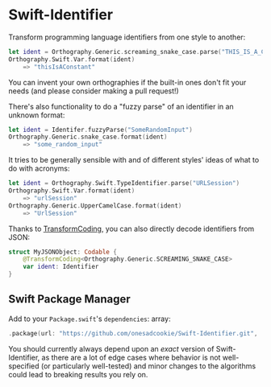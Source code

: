 # Swift-Identifier

Transform programming language identifiers from one style to another:

```swift
let ident = Orthography.Generic.screaming_snake_case.parse("THIS_IS_A_CONSTANT")
Orthography.Swift.Var.format(ident)
    => "thisIsAConstant"
```

You can invent your own orthographies if the built-in ones don't fit your needs (and please consider making a pull request!)

There's also functionality to do a "fuzzy parse" of an identifier in an unknown format:

```swift
let ident = Identifer.fuzzyParse("SomeRandomInput")
Orthography.Generic.snake_case.format(ident)
    => "some_random_input"
```

It tries to be generally sensible with and of different styles' ideas of what to do with acronyms:

```swift
let ident = Orthography.Swift.TypeIdentifier.parse("URLSession")
Orthography.Swift.Var.format(ident)
    => "urlSession"
Orthography.Generic.UpperCamelCase.format(ident)
    => "UrlSession"
```

Thanks to [TransformCoding](https://github.com/OneSadCookie/TransformCoding), you can also directly
decode identifiers from JSON:

```swift
struct MyJSONObject: Codable {
    @TransformCoding<Orthography.Generic.SCREAMING_SNAKE_CASE>
    var ident: Identifier
}
```

## Swift Package Manager

Add to your `Package.swift`'s `dependencies`: array:

```swift
.package(url: "https://github.com/onesadcookie/Swift-Identifier.git", .exact("0.0.1")),
```

You should currently always depend upon an *exact* version of Swift-Identifier, as there are a lot of
edge cases where behavior is not well-specified (or particularly well-tested) and minor changes to the
algorithms could lead to breaking results you rely on.
